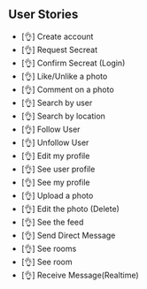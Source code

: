 ## User Stories

- [👌] Create account
- [👌] Request Secreat
- [👌] Confirm Secreat (Login)
- [👌] Like/Unlike a photo
- [👌] Comment on a photo
- [👌] Search by user
- [👌] Search by location
- [👌] Follow User 
- [👌] Unfollow User
- [👌] Edit my profile
- [👌] See user profile
- [👌] See my profile
- [👌] Upload a photo
- [👌] Edit the photo (Delete)
- [👌] See the feed
- [👌] Send Direct Message
- [👌] See rooms
- [👌] See room 
- [👌] Receive Message(Realtime)